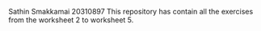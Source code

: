 Sathin Smakkamai 20310897
This repository has contain all the exercises from the worksheet 2 to worksheet 5.